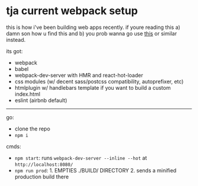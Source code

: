 # tja current webpack setup

this is how i've been building web apps recently. if youre reading this a) damn son how u find this and b) you prob wanna go use [this](https://github.com/gaearon/react-hot-boilerplate) or similar instead.

its got:
- webpack
- babel
- webpack-dev-server with HMR and react-hot-loader
- css modules (w/ decent sass/postcss compatibility, autoprefixer, etc)
- htmlplugin w/ handlebars template if you want to build a custom index.html
- eslint (airbnb default)

---

go:
- clone the repo
- `npm i`

cmds:
- `npm start`: runs `webpack-dev-server --inline --hot` at `http://localhost:8080/`
- `npm run prod`: 1. EMPTIES ./BUILD/ DIRECTORY 2. sends a minified production build there
